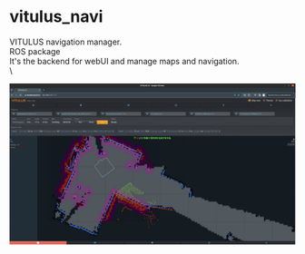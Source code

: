 # vitulus_navi
 VITULUS navigation manager.\
 ROS package\
 It's the backend for webUI and manage maps and navigation.\
 \
 
![WebUI](https://github.com/lacina-dev/vitulus_navi/blob/main/WebUI.png?raw=true)
